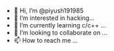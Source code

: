 - 👋 Hi, I’m @piyush191985
- 👀 I’m interested in hacking...
- 🌱 I’m currently learning c/c++ ...
- 💞️ I’m looking to collaborate on ...
- 📫 How to reach me ...

<!---
piyush191985/piyush191985 is a ✨ special ✨ repository because its `README.md` (this file) appears on your GitHub profile.
You can click the Preview link to take a look at your changes.
--->
